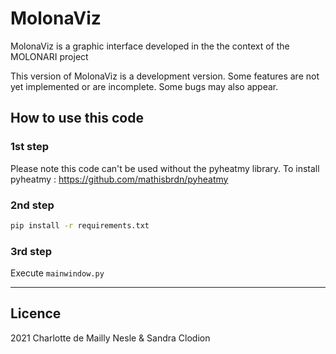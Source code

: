 # MolonaViz

MolonaViz is a graphic interface developed in the the context of the MOLONARI project 

This version of MolonaViz is a development version. Some features are not yet implemented or are incomplete.
Some bugs may also appear.

## How to use this code

### 1st step
Please note this code can't be used without the pyheatmy library. 
To install pyheatmy : https://github.com/mathisbrdn/pyheatmy

### 2nd step
```sh
pip install -r requirements.txt
```
### 3rd step
Execute `mainwindow.py`

***

## Licence

2021 Charlotte de Mailly Nesle & Sandra Clodion
